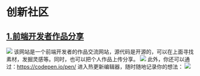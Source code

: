 # 创新社区

## [1.前端开发者作品分享](https://codepen.io/)
![](http://ahuntsun.gitee.io/blogimagebed/img/vuepress/website/5/1.png)
该网站是一个前端开发者的作品交流网站，源代码是开源的，可以在上面寻找素材，发掘灵感等。同时，也可以把个人作品上传分享。
![](http://ahuntsun.gitee.io/blogimagebed/img/vuepress/website/5/1.2.png)
此外，你还可以通过：https://codepen.io/pen/ 进入热更新编辑器，随时随地记录你的想法：
![](http://ahuntsun.gitee.io/blogimagebed/img/vuepress/website/5/1.3.png)
